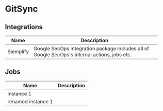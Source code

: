 # GitSync

## Integrations
|Name|Description|
|----|-----------|
|Siemplify|Google SecOps integration package includes all of Google SecOps's internal actions, jobs etc.|


## Jobs
|Name|Description|
|----|-----------|
|instance 1||
|renamed instance 1||

